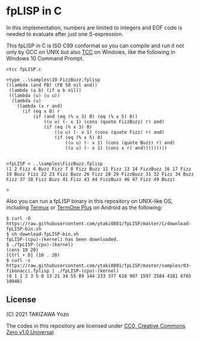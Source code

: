 # fpLISP in C

In this implementation, numbers are limited to integers and EOF code is needed to evaluate after just one S-expression.

This fpLISP in C is ISO C99 conformat so you can compile and run it not only by GCC on UNIX but also [TCC](https://bellard.org/tcc/) on Windows, like the following in Windows 10 Command Prompt. 
```
>tcc fpLISP.c

>type ..\samples\10-FizzBuzz.fplisp
((lambda (and FB) (FB 50 nil and))
 (lambda (a b) (if a b nil))
 ((lambda (u) (u u))
  (lambda (u)
    (lambda (x r and)
      (if (eq x 0) r
          (if (and (eq (% x 3) 0) (eq (% x 5) 0))
              ((u u) (- x 1) (cons (quote FizzBuzz) r) and)
              (if (eq (% x 3) 0)
                  ((u u) (- x 1) (cons (quote Fizz) r) and)
                  (if (eq (% x 5) 0)
                      ((u u) (- x 1) (cons (quote Buzz) r) and)
                      ((u u) (- x 1) (cons x r) and)))))))))


>fpLISP < ..\samples\FizzBuzz.fplisp
(1 2 Fizz 4 Buzz Fizz 7 8 Fizz Buzz 11 Fizz 13 14 FizzBuzz 16 17 Fizz 19 Buzz Fizz 22 23 Fizz Buzz 26 Fizz 28 29 FizzBuzz 31 32 Fizz 34 Buzz Fizz 37 38 Fizz Buzz 41 Fizz 43 44 FizzBuzz 46 47 Fizz 49 Buzz)

>
```
Also you can run a fpLISP binary in this repository on UNIX-like OS, including [Termux](https://termux.com/) or [TermOne Plus](https://termoneplus.com/) on Android as the following:
```
$ curl -O https://raw.githubusercontent.com/ytaki0801/fpLISP/master/C/download-fpLISP-bin.sh
$ sh download-fpLISP-bin.sh
fpLISP-(cpu)-(kernel) has been downloaded.
$ ./fpLISP-(cpu)-(kernel)
(cons 10 20)
[Ctrl + D] (10 . 20)
$ curl -s https://raw.githubusercontent.com/ytaki0801/fpLISP/master/samples/03-fibonacci.fplisp | ./fpLISP-(cpu)-(kernel)
(0 1 1 2 3 5 8 13 21 34 55 89 144 233 377 610 987 1597 2584 4181 6765 10946)
```

## License

(C) 2021 TAKIZAWA Yozo

The codes in this repository are licensed under [CC0, Creative Commons Zero v1.0 Universal](https://creativecommons.org/publicdomain/zero/1.0/)

